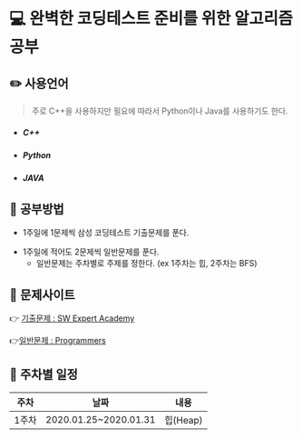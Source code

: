 # :computer: 완벽한 코딩테스트 준비를 위한 알고리즘 공부

## :pencil2:  사용언어
> 주로 C++을 사용하지만 필요에 따라서 Python이나 Java를 사용하기도 한다.
+ ##### C++
* ##### Python
- ##### JAVA

## :blue_book:  공부방법
+ 1주일에 1문제씩 삼성 코딩테스트 기출문제를 푼다.
* 1주일에 적어도 2문제씩 일반문제를 푼다. 
  - 일반문제는 주차별로 주제를 정한다. (ex 1주차는 힙, 2주차는 BFS)

## :green_book:  문제사이트
:point_right: [기출문제 : SW Expert Academy](https://swexpertacademy.com/main/userpage/code/userProblemBoxDetail.do?probBoxId=AV5Po0AqAPwDFAUq&leftPage=1&curPage=userpage&userId=SWEAC&&&&)

:point_right:[일반문제 : Programmers](https://programmers.co.kr/learn/challenges)


## :orange_book:  주차별 일정
|주차|날짜|내용|
|------|---|---|
|1주차|2020.01.25~2020.01.31|힙(Heap)|




